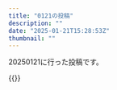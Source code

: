 ```yaml
---
title: "0121の投稿"
description: ""
date: "2025-01-21T15:28:53Z"
thumbnail: ""
---
```

20250121に行った投稿です。
<!--more-->
{{<othersns text="自分だとガンダム全話見てるわけではないけどある程度見て基本的な設定・人間関係も把握してるから緑髪のあいつが出てくる話をピンポイントで見ても何を言ってるか理解できるけど完全初見だとその手が使えないからコストは大分重くなるか<br/>自分もその他の軍人の方は全く覚えてないしな" url="https://qunagi.qunagi.net/notice/AqIBC0nMcpWY4BDKMK" screenname="jme/k.h" date="2025-01-21T02:02:15.000Z">}}
